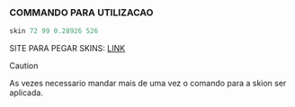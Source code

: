 
### COMMANDO PARA UTILIZACAO
```c
skin 72 99 0.28926 526
```
SITE PARA PEGAR SKINS: [LINK](https://1337.kubrv.hostzn.comw)

> [!CAUTION]
> As vezes necessario mandar mais de uma vez o comando para a skion ser aplicada.
